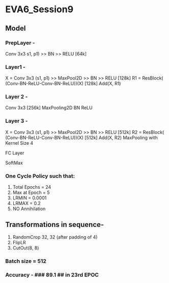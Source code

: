 # EVA6_Session9

## Model

### PrepLayer - 
Conv 3x3 s1, p1) >> BN >> RELU [64k]
### Layer1 -
X = Conv 3x3 (s1, p1) >> MaxPool2D >> BN >> RELU [128k]
R1 = ResBlock( (Conv-BN-ReLU-Conv-BN-ReLU))(X) [128k] 
Add(X, R1)

### Layer 2 -
Conv 3x3 [256k]
MaxPooling2D
BN
ReLU

### Layer 3 -
X = Conv 3x3 (s1, p1) >> MaxPool2D >> BN >> RELU [512k]
R2 = ResBlock( (Conv-BN-ReLU-Conv-BN-ReLU))(X) [512k]
Add(X, R2)
MaxPooling with Kernel Size 4

FC Layer 

SoftMax

### One Cycle Policy such that:
1. Total Epochs = 24
2. Max at Epoch = 5
3. LRMIN = 0.0001
4. LRMAX = 0.2
5. NO Annihilation

## Transformations in sequence- 
1. RandomCrop 32, 32 (after padding of 4) 
2. FlipLR
3. CutOut(8, 8)

### Batch size = 512

### Accuracy - ### 89.1 ## in 23rd EPOC 
